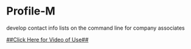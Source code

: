 # Profile-M
develop contact info lists on the command line for company associates



[##Click Here for Video of Use##](https://drive.google.com/file/d/1NsHK50nUmdlibj-SqRsKPa6I9FR6ZZra/view)